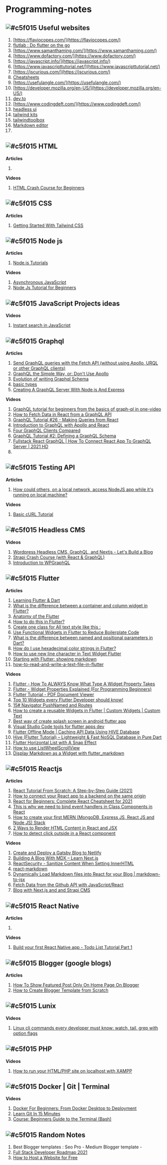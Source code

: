 # Programming-notes
## ![#c5f015](https://via.placeholder.com/15/c5f015/000000?text=+) Useful websites 
1. [https://flaviocopes.com/](https://flaviocopes.com/)
2. [flutlab : Do flutter on the go](https://flutlab.io/)
3. [https://www.samanthaming.com/](https://www.samanthaming.com/)
4. [https://www.dofactory.com/](https://www.dofactory.com/)
5. [https://javascript.info/](https://javascript.info/)
6. [https://www.javascripttutorial.net/](https://www.javascripttutorial.net/)
7. [https://jscurious.com/](https://jscurious.com/)
8. [Cheatsheets](https://www.codecademy.com/resources/cheatsheets/all)
9. [https://usefulangle.com/](https://usefulangle.com/)
10. [https://developer.mozilla.org/en-US/](https://developer.mozilla.org/en-US/)
11. [dev.to](dev.to)
12. [https://www.codingdeft.com/](https://www.codingdeft.com/)
13. [headless ui](https://headlessui.dev/)
14. [tailwind kits](https://www.tailwind-kit.com/)
15. [tailwindtoolbox](https://www.tailwindtoolbox.com/)
16. [Markdown editor](https://stackedit.io/)
17. 

## ![#c5f015](https://via.placeholder.com/15/c5f015/000000?text=+) HTML

**Articles**

1. []()

**Videos**

1. [HTML Crash Course for Beginners](https://www.youtube.com/watch?v=916GWv2Qs08)

## ![#c5f015](https://via.placeholder.com/15/c5f015/000000?text=+) CSS

**Articles**

1. [Getting Started With Tailwind CSS](https://betterprogramming.pub/getting-started-with-tailwind-css-d96150d0ff5e)

## ![#c5f015](https://via.placeholder.com/15/c5f015/000000?text=+) Node js

**Articles**

1. [Node.js Tutorials](https://www.tutorialsteacher.com/nodejs/)

**Videos**

1. [Asynchronous JavaScript](https://www.youtube.com/watch?v=drK6mdA9d_M&list=PL4cUxeGkcC9jx2TTZk3IGWKSbtugYdrlu&index=44)
2. [Node Js Tutorial for Beginners](https://www.youtube.com/watch?v=9BaqW4mlCXk&list=PLlxmoA0rQ-LyMoEYRyd1L9oDaTRXOXdZa&index=59)

## ![#c5f015](https://via.placeholder.com/15/c5f015/000000?text=+) JavaScript Projects ideas

**Videos**

1. [Instant search in JavaScript](https://www.youtube.com/watch?v=gztjTUdXRS8)

## ![#c5f015](https://via.placeholder.com/15/c5f015/000000?text=+) Graphql

**Articles**

1. [Send GraphQL queries with the Fetch API (without using Apollo, URQL or other GraphQL clients)](https://www.netlify.com/blog/2020/12/21/send-graphql-queries-with-the-fetch-api-without-using-apollo-urql-or-other-graphql-clients/)
2. [GraphQL the Simple Way, or: Don't Use Apollo](https://httptoolkit.tech/blog/simple-graphql-server-without-apollo/)
3. [Evolution of writing Graphql Schema](https://dilipkumar.medium.com/evolution-of-writing-graphql-schema-for-server-side-879907d8c698)
4. [basic types](https://graphql.org/graphql-js/basic-types/)
5. [Creating A GraphQL Server With Node.js And Express](https://medium.com/codingthesmartway-com-blog/creating-a-graphql-server-with-node-js-and-express-f6dddc5320e1)

**Videos**

1. [GraphQL tutorial for beginners from the basics of graph-ql in one-video](https://www.youtube.com/watch?v=dJjP0SbdIt0)
2. [How to Fetch Data in React from a GraphQL API](https://www.youtube.com/watch?v=N9jK9ipnPw8)
3. [GraphQL Tutorial #26 - Making Queries from React](https://www.youtube.com/watch?v=uyrUI1tgayk)
4. [Introduction to GraphQL with Apollo and React](https://www.youtube.com/watch?v=eCO6MvvRhXk)
5. [Four GraphQL Clients Compared](https://www.youtube.com/watch?v=zJvB2hnsXr0)
6. [GraphQL Tutorial #2: Defining a GraphQL Schema](https://www.youtube.com/watch?v=30EpWsKbxtw)
7. [Fullstack React GraphQL | How To Connect React App To GraphQL Server | 2021 HD](https://www.youtube.com/watch?v=Rp4bPYuqr0c)
8. 

## ![#c5f015](https://via.placeholder.com/15/c5f015/000000?text=+) Testing API

**Articles**

1. [How could others, on a local network, access NodeJS app while it's running on local machine?](https://stackoverflow.com/questions/5489956/how-could-others-on-a-local-network-access-my-nodejs-app-while-its-running-on)

**Videos**

1. [Basic cURL Tutorial](https://www.youtube.com/watch?v=7XUibDYw4mc)

## ![#c5f015](https://via.placeholder.com/15/c5f015/000000?text=+) Headless CMS

**Videos**

1. [Wordpress Headless CMS, GraphQL, and Nextjs - Let's Build a Blog](https://www.youtube.com/watch?v=YZR6P6Q0tmc)
2. [Strapi Crash Course (with React & GraphQL)](https://www.youtube.com/watch?v=4Ntd414raYc)
3. [Introduction to WPGraphQL](https://www.youtube.com/watch?v=N7H-a1232ow)

## ![#c5f015](https://via.placeholder.com/15/c5f015/000000?text=+) Flutter

**Articles**

1. [Learning Flutter & Dart](https://panin.org/learning-flutter-dart.html)
2. [What is the difference between a container and column widget in Flutter?](https://stackoverflow.com/questions/58262737/what-is-the-difference-between-a-container-and-column-widget-in-flutter) 
3. [Anatomy of the Flutter](https://coder-k.in/flutter-tutorials/) 
4. [How to do this in Flutter?](https://howtodothisinflutter.com/) 
5. [Create one class for All text style like this :](https://stackoverflow.com/questions/60413218/set-color-to-text-widget-in-app-universally-in-flutter-without-mentioning-the-th)
6. [Use Functional Widgets in Flutter to Reduce Boilerplate Code](https://medium.com/flutter-community/use-functional-widgets-in-flutter-to-reduce-boilerplate-code-9e815c2ddb94)
7. [What is the difference between named and positional parameters in Dart?](https://stackoverflow.com/questions/13264230/what-is-the-difference-between-named-and-positional-parameters-in-dart)
8. [How do I use hexadecimal color strings in Flutter?](https://stackoverflow.com/questions/50081213/how-do-i-use-hexadecimal-color-strings-in-flutter)
9. [How to use new line character in Text Widget Flutter](https://stackoverflow.com/questions/57992926/how-to-use-new-line-character-in-text-widget-flutter)
10. [Starting with Flutter: showing markdown](https://medium.com/theotherdev-s/starting-with-flutter-showing-markdown-6de94933f75a)
11. [how-to-read-and-write-a-text-file-in-flutter](https://stackoverflow.com/questions/54122850/how-to-read-and-write-a-text-file-in-flutter)

**Videos**

1. [Flutter - How To ALWAYS Know What Type A Widget Property Takes](https://www.youtube.com/watch?v=lcO7c99FjyU)
2. [Flutter - Widget Properties Explained (For Programming Beginners)](https://www.youtube.com/watch?v=s2zQEOUrTT4)
3. [Flutter Tutorial - PDF Document Viewer](https://www.youtube.com/watch?v=IvzmzS6SG4M)
4. [Top 10 Widgets every Flutter Developer should know!](https://www.youtube.com/watch?v=hLLz_yzLWcU)
5. [15# Navigator PushNamed and Routes](https://www.youtube.com/watch?v=gmqD09eXcYk)
6. [How to create a reusable Widgets in Flutter | Custom Widgets | Custom Text](https://www.youtube.com/watch?v=3iv-5du7hfI)
7. [Best way of create splash screen in android flutter app](https://www.youtube.com/watch?v=0tsxOLTtxdc)
8. [Visual Studio Code tools for flutter apps dev](https://flutter.dev/docs/development/tools/vs-code)
9. [Flutter Offline Mode | Caching API Data Using HIVE Database](https://www.youtube.com/watch?v=scCDZgXGqhc)
10. [Hive (Flutter Tutorial) – Lightweight & Fast NoSQL Database in Pure Dart](https://www.youtube.com/watch?v=R1GSrrItqUs)
11. [Flutter Horizontal List with A Snap Effect](https://www.youtube.com/watch?v=qx4JphWeVao)
12. [How to use ListWheelScrollView](https://www.youtube.com/watch?v=SFY-3BW1bMw)
13. [Display Markdown as a Widget with flutter_markdown](https://www.youtube.com/watch?v=UQiggMp5skc)

## ![#c5f015](https://via.placeholder.com/15/c5f015/000000?text=+) Reactjs

**Articles**

1. [React Tutorial From Scratch: A Step-by-Step Guide (2021)](https://ibaslogic.com/react-tutorial-for-beginners/)
2. [How to connect your React app to a backend on the same origin](https://flaviocopes.com/how-to-serve-react-from-same-origin/)
3. [React for Beginners: Complete React Cheatsheet for 2021](https://www.freecodecamp.org/news/react-for-beginners-cheatsheet/)
4. [This is why we need to bind event handlers in Class Components in React](https://www.freecodecamp.org/news/this-is-why-we-need-to-bind-event-handlers-in-class-components-in-react-f7ea1a6f93eb/)
5. [How to create your first MERN (MongoDB, Express JS, React JS and Node JS) Stack](https://medium.com/swlh/how-to-create-your-first-mern-mongodb-express-js-react-js-and-node-js-stack-7e8b20463e66)
6. [2 Ways to Render HTML Content in React and JSX](https://www.kindacode.com/article/ways-to-render-html-content-in-react-and-jsx/)
7. [How to detect click outside in a React component](https://www.codingdeft.com/posts/react-on-click-outside/)

**Videos**
1. [Create and Deploy a Gatsby Blog to Netlify](https://www.youtube.com/watch?v=729oQL9uQVo)
2. [Building A Blog With MDX – Learn Next.js](https://www.youtube.com/watch?v=dsCfi0yRr1w)
3. [ReactSecurity - Sanitize Content When Setting InnerHTML](https://www.youtube.com/watch?v=Cj7-i-S4TwA)
4. [react-markdown](https://www.youtube.com/watch?v=YMpI5Ok1Ur8)
5. [Dynamically Load Markdown files into React for your Blog | markdown-to-jsx](https://www.youtube.com/watch?v=qdTisPssu24)
6. [Fetch Data from the Github API with JavaScript/React](https://www.youtube.com/watch?v=aGiPMygfMM4)
7. [Blog with Next.js and and Strapi CMS](https://www.youtube.com/watch?v=599ogMbXIyA)

## ![#c5f015](https://via.placeholder.com/15/c5f015/000000?text=+) React Native

**Articles**

1. 

**Videos**

1. [Build your first React Native app - Todo List Tutorial Part 1](https://www.youtube.com/watch?v=0kL6nhutjQ8)

## ![#c5f015](https://via.placeholder.com/15/c5f015/000000?text=+) Blogger (google blogs)

**Articles**

1. [How To Show Featured Post Only On Home Page On Blogger](https://www.meersworld.net/2020/01/how-to-show-featured-post-only-on-homepage.html)
2. [How to Create Blogger Template from Scratch](https://blog.templatetoaster.com/create-blogger-template-tutorial-guide/)

## ![#c5f015](https://via.placeholder.com/15/c5f015/000000?text=+) Lunix

**Videos**

1. [Linux cli commands every developer must know: watch, tail, grep with option flags](https://www.youtube.com/watch?v=BVej6hIX4iA)

## ![#c5f015](https://via.placeholder.com/15/c5f015/000000?text=+) PHP

**Videos**

1. [How to run your HTML/PHP site on localhost with XAMPP](https://www.youtube.com/watch?v=K-qXW9ymeYQ)

## ![#c5f015](https://via.placeholder.com/15/c5f015/000000?text=+) Docker | Git | Terminal

**Videos**

1. [Docker For Beginners: From Docker Desktop to Deployment](https://www.youtube.com/watch?v=i7ABlHngi1Q)
2. [Learn Git In 15 Minutes](https://www.youtube.com/watch?v=USjZcfj8yxE)
3. [Course: Beginners Guide to the Terminal (Bash)](https://www.youtube.com/watch?v=dsCfi0yRr1w)

## ![#c5f015](https://via.placeholder.com/15/c5f015/000000?text=+) Random Notes
1. Best Blogger templates : Seo Pro - Medium Blogger template - 
2. [Full Stack Developer Roadmap 2021](https://www.youtube.com/watch?v=IIDuE0dnXlo)
3. [How to Host a Website for Free](https://www.youtube.com/watch?v=f8UNcMCbhk0)

